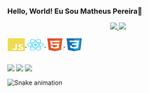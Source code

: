 ### Hello, World! Eu Sou Matheus Pereira👋

<!--
**mpmatheus75/mpmatheus75** is a ✨ _special_ ✨ repository because its `README.md` (this file) appears on your GitHub profile.

Here are some ideas to get you started:

- 🌱 Atualmente Estou Estudando CSS JS HTML
-->

<div align="center">
  <a href="https://github.com/mpmatheus75">
  <img height="180em" src="https://github-readme-stats.vercel.app/api?username=mpmatheus75&theme=blue-green"/>
  <img height="180em" src="https://github-readme-stats.vercel.app/api/top-langs/?username=mpmatheus75&theme=blue-green"/>
</div>
 
  <div style="display: inline_block"><br>
  <img align="center" alt="mathe-Js" height="30" width="40" src="https://raw.githubusercontent.com/devicons/devicon/master/icons/javascript/javascript-plain.svg">
  <img align="center" alt="mathe-React" height="30" width="40" src="https://raw.githubusercontent.com/devicons/devicon/master/icons/react/react-original.svg">
  <img align="center" alt="mathe-HTML" height="30" width="40" src="https://raw.githubusercontent.com/devicons/devicon/master/icons/html5/html5-original.svg">
  <img align="center" alt="mathe-CSS" height="30" width="40" src="https://raw.githubusercontent.com/devicons/devicon/master/icons/css3/css3-original.svg">
</div>
  
  ##

  <div> 
  <a href="https://www.instagram.com/matheus.pereira7/" target="_blank"><img src="https://img.shields.io/badge/-Instagram-%23E4405F?style=for-the-badge&logo=instagram&logoColor=white" target="_blank"></a>
  <a href = "mailto:mpmatheus75@gmail.com"><img src="https://img.shields.io/badge/-Gmail-%23333?style=for-the-badge&logo=gmail&logoColor=white" target="_blank"></a>
  <a href="https://www.linkedin.com/in/matheus-pereira-73a194239/" target="_blank"><img src="https://img.shields.io/badge/-LinkedIn-%230077B5?style=for-the-badge&logo=linkedin&logoColor=white" target="_blank"></a> 
    
 ![Snake animation](https://github.com/mpmatheus75/mpmatheus75/blob/output/github-contribution-grid-snake.svg)
 

</div>

